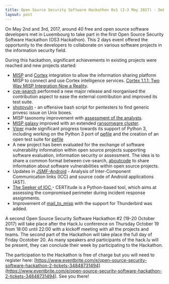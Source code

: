 ```yaml
---
title: Open Source Security Software Hackathon 0x1 (2-3 May 2017) - Debriefing
layout: post
---
```


On May 2nd and 3rd, 2017, around 40 free and open source software developers met in Luxembourg to take part in the first Open Source Security Software Hackathon (OS3 Hackathon). This 2 days event offered the opportunity to the developers to collaborate on various software projects in the information security field.

During this hackathon, significant achievements in existing projects were reached and new projects started:

- [MISP](http://www.misp.software/2017/05/09/MISP.2.4.73.released.html) and [Cortex](https://github.com/CERT-BDF/Cortex) integration to allow the information sharing platform MISP to connect and use Cortex intelligence services. [Cortex 1.1.1: Two Way MISP Integration Now a Reality](https://blog.thehive-project.org/2017/05/17/cortex-1-1-1-two-way-misp-integration-now-a-reality/).
- [cve-search](https://github.com/cve-search/cve-search) performed a new major release and reorganised the contribution aspect to ease the external contribution and improved its test suite.
- [shotovuln](https://github.com/444xxk/shotovuln) - an offensive bash script for pentesters to find generic privesc issue on Unix boxes.
- MISP taxonomy improvement with [assessment of the analysts](https://github.com/MISP/misp-taxonomies/blob/master/analyst-assessment/machinetag.json).
- [MISP galaxy](https://github.com/MISP/misp-galaxy) improved with an extended [ransomware cluster](https://www.misp.software/galaxy.pdf).
- [Viper](https://github.com/viper-framework/viper/) made significant progress towards its support of Python 3, including working on the Python 3 port of [pefile](https://github.com/viper-framework/pefile) and the creation of an open test suite for [pefile](https://github.com/viper-framework/pefile-tests)
- A new project has been evaluated for the exchange of software vulnerability information within open source projects supporting software evaluation, information security or assessment. The idea is to share a common format between cve-search, [aboutcode](https://github.com/nexB/scancode-toolkit) to share information about software vulnerabilities within open source projects.
- Updates in [JSMF-Android](https://github.com/ICC-analysis/JSMF-Android) - Analysis of Inter-Component Communication links (ICC) and source code of Android applications (AST).
- [The Seeker of IOC ](https://github.com/cert-w/certitude) - CERTitude is a Python-based tool, which aims at assessing the compromised perimeter during incident response assignments.
- Improvement of [mail_to_misp]( https://github.com/rommelfs/mail_to_misp) with the support for Thunderbird was added.

A second Open Source Security Software Hackathon #2 (19-20 October 2017) will take place after the Hack.lu conference on Thursday October 19 from 18:00 until 22:00 with a kickoff meeting with all the projects and teams. The second part of the Hackathon will take place the full day of Friday Ocotober 20. As many speakers and participants of the hack.lu will be present, they can conclude their week by participating to the Hackathon.

The participation to the Hackathon is free of charge but you will need to register here: [https://www.eventbrite.com/e/open-source-security-software-hackathon-2-tickets-34848731494](https://www.eventbrite.com/e/open-source-security-software-hackathon-2-tickets-34848731494). See you there!

